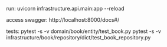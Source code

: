 run:
uvicorn infrastructure.api.main:app --reload

access swagger:
http://localhost:8000/docs#/

tests:
pytest -s -v domain/book/entity/test_book.py
pytest -s -v infrastructure/book/repository/dict/test_book_repository.py